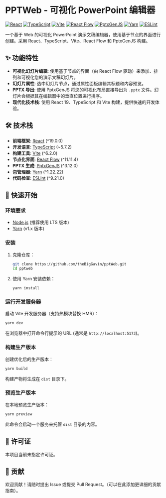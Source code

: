 # PPTWeb - 可视化 PowerPoint 编辑器

[![React](https://img.shields.io/badge/React-^19.0.0-blue?logo=react)](https://reactjs.org/)
[![TypeScript](https://img.shields.io/badge/TypeScript-~5.7.2-blue?logo=typescript)](https://www.typescriptlang.org/)
[![Vite](https://img.shields.io/badge/Vite-^6.2.0-yellow?logo=vite)](https://vitejs.dev/)
[![React Flow](https://img.shields.io/badge/React_Flow-^11.11.4-orange)](https://reactflow.dev/)
[![PptxGenJS](https://img.shields.io/badge/PptxGenJS-^3.12.0-red)](https://gitbrent.github.io/PptxGenJS/)
[![Yarn](https://img.shields.io/badge/Yarn-^1.22.22-blue?logo=yarn)](https://yarnpkg.com/)
[![ESLint](https://img.shields.io/badge/ESLint-^9.21.0-purple?logo=eslint)](https://eslint.org/)

一个基于 Web 的可视化 PowerPoint 演示文稿编辑器，使用基于节点的界面进行创建。采用 React、TypeScript、Vite、React Flow 和 PptxGenJS 构建。

## ✨ 功能特性

- **可视化幻灯片编辑**: 使用基于节点的界面（由 React Flow 驱动）来添加、排列和可视化您的演示文稿幻灯片。
- **幻灯片属性**: 选中幻灯片节点，通过属性面板编辑其标题和内容预览。
- **PPTX 导出**: 使用 PptxGenJS 将您的可视化布局直接导出为 `.pptx` 文件。幻灯片会根据其在编辑器中的垂直位置进行排序。
- **现代化技术栈**: 使用 React 19、TypeScript 和 Vite 构建，提供快速的开发体验。

## 🛠️ 技术栈

- **前端框架**: [React](https://reactjs.org/) (^19.0.0)
- **开发语言**: [TypeScript](https://www.typescriptlang.org/) (~5.7.2)
- **构建工具**: [Vite](https://vitejs.dev/) (^6.2.0)
- **节点化界面**: [React Flow](https://reactflow.dev/) (^11.11.4)
- **PPTX 生成**: [PptxGenJS](https://gitbrent.github.io/PptxGenJS/) (^3.12.0)
- **包管理器**: [Yarn](https://yarnpkg.com/) (^1.22.22)
- **代码检查**: [ESLint](https://eslint.org/) (^9.21.0)

## 🚀 快速开始

### 环境要求

- [Node.js](https://nodejs.org/) (推荐使用 LTS 版本)
- [Yarn](https://yarnpkg.com/getting-started/install) (v1.x 版本)

### 安装

1.  克隆仓库：
    ```bash
    git clone https://github.com/theBigGavin/pptWeb.git
    cd pptweb
    ```
2.  使用 Yarn 安装依赖：
    ```bash
    yarn install
    ```

### 运行开发服务器

启动 Vite 开发服务器（支持热模块替换 HMR）：

```bash
yarn dev
```

在浏览器中打开命令行提示的 URL (通常是 `http://localhost:5173`)。

### 构建生产版本

创建优化后的生产版本：

```bash
yarn build
```

构建产物将生成在 `dist` 目录下。

### 预览生产版本

在本地预览生产版本：

```bash
yarn preview
```

此命令会启动一个服务来托管 `dist` 目录的内容。

## 📄 许可证

本项目当前未指定许可证。

## 🙏 贡献

欢迎贡献！请随时提出 Issue 或提交 Pull Request。（可以在此添加更详细的贡献指南）。

